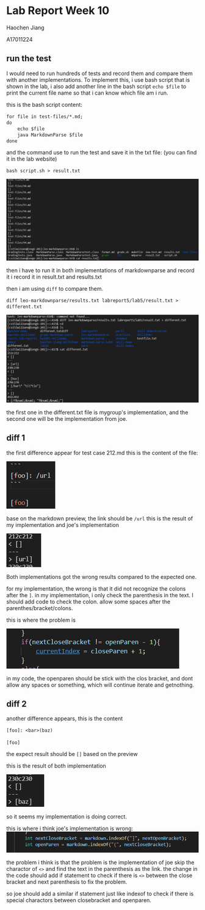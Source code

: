 # Lab Report Week 10
Haochen Jiang

A17011224

## run the test

I would need to run hundreds of tests and record them and compare
them with another implementations. To implement this, i use bash 
script that is shown in the lab, i also add another line in the bash
script `echo $file` to print the current file name so that i can know
which file am i run.

this is the bash script content:

```
for file in test-files/*.md;
do
    echo $file
    java MarkdownParse $file
done
```

and the command use to run the test and save it in the txt file:
(you can find it in the lab website)

```
bash script.sh > result.txt
```

![pic1](pic1.png)

then i have to run it in both implementations of markdownparse and record it
i record it in result.txt and results.txt

then i am using `diff` to compare them.
```
diff leo-markdownparse/results.txt labreport5/lab5/result.txt > different.txt
```

![pic2](pic2.png)

the first one in the different.txt file is mygroup's implementation, 
and the second one will be the implementation from joe.

## diff 1

the first difference appear for test case 212.md
this is the content of the file:

![pic7](pic7.png)


base on the markdown preview, the link should be `/url`
this is the result of my implementation and joe's implementation

![pic3](pic3.png)

Both implementations got the wrong results compared to the expected one.

for my implementation, the wrong is that it did not recognize the colons 
after the `]`. in my implementation, i only check the parenthesis in the
text. I should add code to check the colon.
allow some spaces after the parenthes/bracket/colons.

this is where the problem is 

![pic5](pic5.png)

in my code, the openparen should be stick with the clos bracket, and dont 
allow any spaces or something, which will continue iterate and getnothing.


## diff 2

another difference appears, this is the content
```
[foo]: <bar>(baz)

[foo]
```

the expect result should be `[]` based on the preview

this is the result of both implementation

![pic4](pic4.png)

so it seems my implementation is doing correct.

this is where i think joe's implementation is wrong:
![pic6](pic6.png)

the problem i think is that the problem is the implementation of joe 
skip the charactor of `<>` and find the text in the parenthesis as the link.
the change in the code should add if statement to check if there is `<>` 
between the close bracket and next parenthesis to fix the problem.

so joe should add a similar if statement just like indexof to check if there is 
special charactors between closebracket and openparen.


